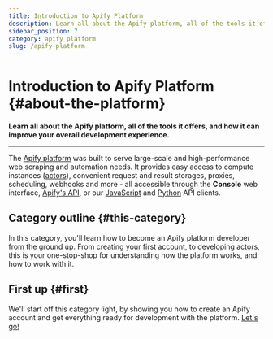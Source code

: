 ```yaml
---
title: Introduction to Apify Platform
description: Learn all about the Apify platform, all of the tools it offers, and how it can improve your overall development experience.
sidebar_position: 7
category: apify platform
slug: /apify-platform
---
```


# Introduction to Apify Platform {#about-the-platform}

**Learn all about the Apify platform, all of the tools it offers, and how it can improve your overall development experience.**

---

The [Apify platform](https://apify.com) was built to serve large-scale and high-performance web scraping and automation needs. It provides easy access to compute instances ([actors](./getting_started/actors.md)), convenient request and result storages, proxies, scheduling, webhooks and more - all accessible through the **Console** web interface, [Apify's API](/api/v2), or our [JavaScript](https://docs.apify.com/client-js) and [Python](https://docs.apify.com/client-python) API clients.

## Category outline {#this-category}

In this category, you'll learn how to become an Apify platform developer from the ground up. From creating your first account, to developing actors, this is your one-stop-shop for understanding how the platform works, and how to work with it.

## First up {#first}

We'll start off this category light, by showing you how to create an Apify account and get everything ready for development with the platform. [Let's go!](./getting_started/index.md)
